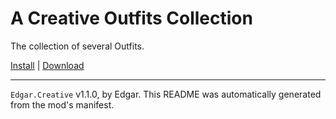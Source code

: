 # A Creative Outfits Collection

The collection of several Outfits.

[Install](https://hitman-resources.netlify.app/smf-install-link/https://github.com/Tushar99991/Edgar-Creative/releases/latest/download/mod.framework.zip) | [Download](https://github.com/Tushar99991/Edgar-Creative/releases/latest/download/mod.framework.zip)

---

`Edgar.Creative` v1.1.0, by Edgar. This README was automatically generated from the mod's manifest.
